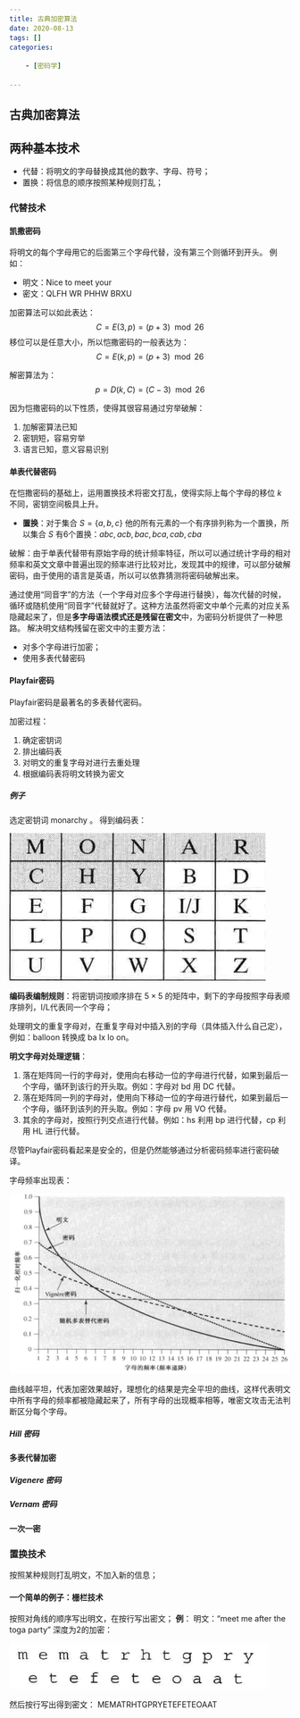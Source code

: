 ```yaml
---
title: 古典加密算法
date: 2020-08-13
tags: []
categories: 

    - [密码学]

---
```


## 古典加密算法

## 两种基本技术

* 代替：将明文的字母替换成其他的数字、字母、符号；
* 置换：将信息的顺序按照某种规则打乱；

### 代替技术

#### 凯撒密码

将明文的每个字母用它的后面第三个字母代替，没有第三个则循环到开头。
例如：

* 明文：Nice to meet your
* 密文：QLFH WR PHHW BRXU

加密算法可以如此表达：
$$
C = E(3, p) = (p + 3) \mod 26
$$
移位可以是任意大小，所以恺撒密码的一般表达为：
$$
C = E(k, p) = (p + 3) \mod 26
$$

解密算法为：
$$
p = D(k, C) = (C - 3) \mod 26
$$

因为恺撒密码的以下性质，使得其很容易通过穷举破解：

1. 加解密算法已知
2. 密钥短，容易穷举
3. 语言已知，意义容易识别

#### 单表代替密码

在恺撒密码的基础上，运用置换技术将密文打乱，使得实际上每个字母的移位 $k$ 不同，密钥空间极具上升。

* **置换**：对于集合 $S = \{a, b, c\}$ 他的所有元素的一个有序排列称为一个置换，所以集合 $S$ 有6个置换：$abc, acb, bac, bca, cab, cba$

破解：由于单表代替带有原始字母的统计频率特征，所以可以通过统计字母的相对频率和英文文章中普遍出现的频率进行比较对比，发现其中的规律，可以部分破解密码，由于使用的语言是英语，所以可以依靠猜测将密码破解出来。

通过使用“同音字”的方法（一个字母对应多个字母进行替换），每次代替的时候，循环或随机使用“同音字”代替就好了。这种方法虽然将密文中单个元素的对应关系隐藏起来了，但是**多字母语法模式还是残留在密文**中，为密码分析提供了一种思路。
解决明文结构残留在密文中的主要方法：

* 对多个字母进行加密；
* 使用多表代替密码

#### Playfair密码

Playfair密码是最著名的多表替代密码。

加密过程：

1. 确定密钥词
2. 排出编码表
3. 对明文的重复字母对进行去重处理
4. 根据编码表将明文转换为密文

##### 例子

选定密钥词 monarchy 。
得到编码表：

![picture 8](../../../assets/%E5%AF%86%E7%A0%81%E5%AD%A6/%E5%8F%A4%E5%85%B8%E5%8A%A0%E5%AF%86%E7%AE%97%E6%B3%95/8f7432c1b8f3da7db7f4b5b160fb4970401c6489724d477d9dd8c7d7788a03d9.png)  

**编码表编制规则**：将密钥词按顺序排在 $5 \times 5$ 的矩阵中，剩下的字母按照字母表顺序排列，I/L代表同一个字母；

处理明文的重复字母对，在重复字母对中插入别的字母（具体插入什么自己定），例如：balloon 转换成 ba lx lo on。

**明文字母对处理逻辑**：

1. 落在矩阵同一行的字母对，使用向右移动一位的字母进行代替，如果到最后一个字母，循环到该行的开头取。例如：字母对 bd 用 DC 代替。
2. 落在矩阵同一列的字母对，使用向下移动一位的字母进行替代，如果到最后一个字母，循环到该列的开头取。例如：字母 pv 用 VO 代替。
3. 其余的字母对，按照行列交点进行代替。例如：hs 利用 bp 进行代替，cp 利用 HL 进行代替。

尽管Playfair密码看起来是安全的，但是仍然能够通过分析密码频率进行密码破译。

字母频率出现表：

![picture 9](../../../assets/%E5%AF%86%E7%A0%81%E5%AD%A6/%E5%8F%A4%E5%85%B8%E5%8A%A0%E5%AF%86%E7%AE%97%E6%B3%95/27e730caf680a750e89e303019adaeb6162055a7dca52930b5dd335971e7b7b6.png)  

曲线越平坦，代表加密效果越好，理想化的结果是完全平坦的曲线，这样代表明文中所有字母的频率都被隐藏起来了，所有字母的出现概率相等，唯密文攻击无法判断区分每个字母。

##### Hill 密码

#### 多表代替加密

##### Vigenere 密码

##### Vernam 密码

#### 一次一密

### 置换技术

按照某种规则打乱明文，不加入新的信息；

#### 一个简单的例子：栅栏技术

按照对角线的顺序写出明文，在按行写出密文；
**例**：
明文：“meet me after the toga party”
深度为2的加密：

![picture 10](../../../assets/%E5%AF%86%E7%A0%81%E5%AD%A6/%E5%8F%A4%E5%85%B8%E5%8A%A0%E5%AF%86%E7%AE%97%E6%B3%95/3a8f32c90b09547c14c19661058984a4488185f0599c7160b57bc49f439841ee.png)  

然后按行写出得到密文：
MEMATRHTGPRYETEFETEOAAT
